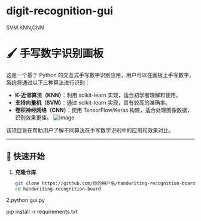 # digit-recognition-gui
SVM.KNN,CNN

# 🖌️ 手写数字识别画板

这是一个基于 Python 的交互式手写数字识别应用，用户可以在画板上手写数字，系统将通过以下三种算法进行识别：

- **K-近邻算法（KNN）**：利用 scikit-learn 实现，适合初学者理解和使用。
- **支持向量机（SVM）**：通过 scikit-learn 实现，具有较高的准确率。
- **卷积神经网络（CNN）**：使用 TensorFlow/Keras 构建，适合处理图像数据，识别效果更佳。
![image](https://github.com/user-attachments/assets/e517742b-3e3c-44fb-a07e-adf4f16fcf70)

该项目旨在帮助用户了解不同算法在手写数字识别中的应用和效果对比。


---

## 🚀 快速开始

1. **克隆仓库**

   ```bash
   git clone https://github.com/你的用户名/handwriting-recognition-board.git
   cd handwriting-recognition-board
2.python gui.py

pip install -r requirements.txt
